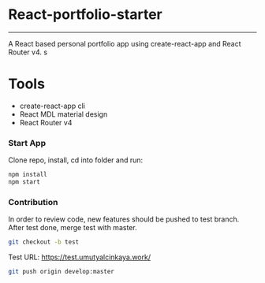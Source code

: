 # React-portfolio-starter
---
A React based personal portfolio app using create-react-app and React Router v4.
s
# Tools
* create-react-app cli
* React MDL material design
* React Router v4

### Start App
Clone repo, install, cd into folder and run:
```Bash
npm install
npm start
```
### Contribution
In order to review code, new features should be pushed to test branch.
After test done, merge test with master.

```Bash
git checkout -b test
```

Test URL: https://test.umutyalcinkaya.work/

```Bash
git push origin develop:master
```

